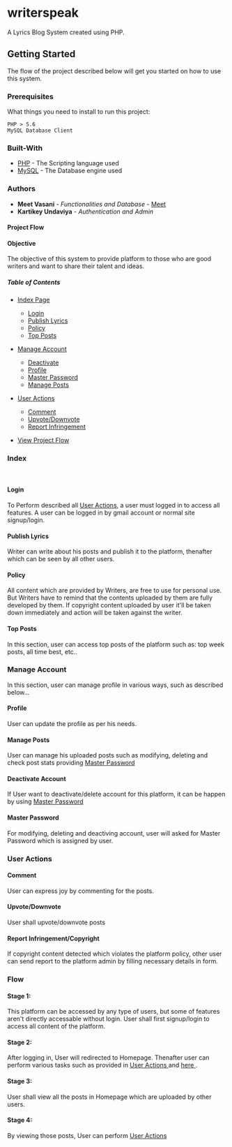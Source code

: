 # writerspeak
A Lyrics Blog System created using PHP.

## Getting Started
The flow of the project described below will get you started on how to use this system.

### Prerequisites
What things you need to install to run this project:

```
PHP > 5.6
MySQL Database Client
```
### Built-With
* [PHP](https://www.php.net/) - The Scripting language used
* [MySQL](https://www.mysql.com/) - The Database engine used

### Authors
* **Meet Vasani** - *Functionalities and Database* - [Meet](https://github.com/mjvasani86)
* **Kartikey Undaviya** - *Authentication and Admin*

#### Project Flow

#### Objective
  The objective of this system to provide platform to those who are good writers and want to share their talent and ideas.

##### Table of Contents
- [Index Page](#index)
    - [Login](#login)
    - [Publish Lyrics](#publish-lyrics)
    - [Policy](#policy)
    - [Top Posts](#top-posts)</br>

- [Manage Account](#manage-account)
    - [Deactivate](#deactivate-account)
    - [Profile](#profile)
    - [Master Password](#master-password)
    - [Manage Posts](#manage-posts)


- [User Actions](#user-actions)
    - [Comment](#comment)
    - [Upvote/Downvote](#upvotedownvote)
    - [Report Infringement](#report-infringementcopyright)</br>

- [View Project Flow](#flow)</br>

<a href = "index"></a>
### Index
</br>
<a href = "login"></a>

#### Login
To Perform described all <a href = "actions">User Actions</a>, a user must logged in to access all features. A user can be logged in by gmail account or normal site signup/login.
</br>
<a href = "publish"></a>

#### Publish Lyrics
Writer can write about his posts and publish it to the platform, thenafter which can be seen by all other users.
</br>

<a href = "policy"></a>

#### Policy
All content which are provided by Writers, are free to use for personal use. But Writers have to remind that the contents uploaded by them are fully developed by them. If copyright content uploaded by user it'll be taken down immediately and action will be taken against the writer.</br>

<a href="posts"></a>

#### Top Posts
In this section, user can access top posts of the platform such as: top week posts, all time best, etc..
</br>

<a href="manage"></a>

### Manage Account
In this section, user can manage profile in various ways, such as described below...</br>

<a href="profile"></a>

#### Profile
User can update the profile as per his needs.
</br>

<a href="manageposts"></a>

#### Manage Posts
User can manage his uploaded posts such as modifying, deleting and check post stats providing <a href = "master">Master Password</a>
</br>

<a href="deacv"></a>

#### Deactivate Account
If User want to deactivate/delete account for this platform, it can be happen by using <a href = "master">Master Password</a>
</br>

<a href = "master"></a>

#### Master Password
For modifying, deleting and deactiving account, user will asked for Master Password which is assigned by user.
</br>

<a href = "actions"></a>

### User Actions

<a href = "comment"></a>

#### Comment
User can express joy by commenting for the posts.
</br>

<a href = "updown"></a>

#### Upvote/Downvote
User shall upvote/downvote posts
</br>

<a href = "report"></a>

#### Report Infringement/Copyright
If copyright content detected which violates the platform policy, other user can send report to the platform admin by filling necessary details in form.</br>

<a href = "flow"></a>

### Flow

#### Stage 1:
This platform can be accessed by any type of users, but some of features aren't directly accessable without login.
User shall first signup/login to access all content of the platform. </br>

#### Stage 2:
After logging in, User will redirected to Homepage. Thenafter user can perform various tasks such as provided in <a href = "action">User Actions </a> and <a href = "index"> here </a>.

#### Stage 3:
User shall view all the posts in Homepage which are uploaded by other users.

#### Stage 4:
By viewing those posts, User can perform  <a href = "action">User Actions </a>

